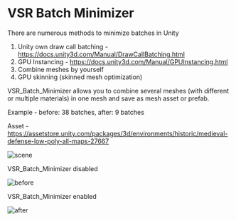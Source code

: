 # VSR Batch Minimizer

There are numerous methods to minimize batches in Unity
  1. Unity own draw call batching  - https://docs.unity3d.com/Manual/DrawCallBatching.html
  2. GPU Instancing  - https://docs.unity3d.com/Manual/GPUInstancing.html
  3. Combine meshes by yourself
  4. GPU skinning (skinned mesh optimization)

VSR_Batch_Minimizer allows you to combine several meshes (with different or multiple materials) in one mesh and save as mesh asset or prefab.

Example - 
before: 38 batches, 
after: 9 batches 
  
  Asset - https://assetstore.unity.com/packages/3d/environments/historic/medieval-defense-low-poly-all-maps-27667
  
  ![scene](https://github.com/V1rtus9/VSR_Batch_Minimizer/blob/master/example_scene.png)
  
  VSR_Batch_Minimizer disabled
  
  ![before](https://github.com/V1rtus9/VSR_Batch_Minimizer/blob/master/vsr_batch_minimizer_before.png) 
  
  VSR_Batch_Minimizer enabled
  
  ![after](https://github.com/V1rtus9/VSR_Batch_Minimizer/blob/master/vsr_batch_minimizer_after.png)
  
 

